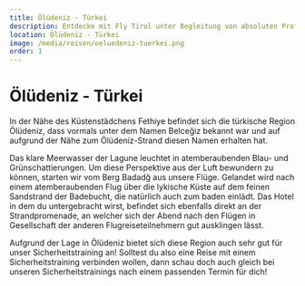 ```yaml
---
title: Ölüdeniz - Türkei
description: Entdecke mit Fly Tirol unter Begleitung von absoluten Profis und erfahrenen Fluglehrern die wunderschöne Türkische Küstenregion rund um Ölüdeniz.
location: Ölüdeniz - Türkei
image: /media/reisen/oeluedeniz-tuerkei.png
order: 1
---
```


# Ölüdeniz - Türkei
 
In der Nähe des Küstenstädchens Fethiye befindet sich die türkische Region Ölüdeniz, dass vormals unter dem Namen Belceğiz bekannt war und auf aufgrund der Nähe zum Ölüdeniz-Strand diesen Namen erhalten hat.

Das klare Meerwasser der Lagune leuchtet in atemberaubenden Blau- und Grünschattierungen. Um diese Perspektive aus der Luft bewundern zu können, starten wir vom Berg Badadğ aus unsere Flüge. Gelandet wird nach einem atemberaubenden Flug über die lykische Küste auf dem feinen Sandstrand der Badebucht, die natürlich auch zum baden einlädt. 
Das Hotel in dem du untergebracht wirst, befindet sich ebenfalls direkt an der Strandpromenade, an welcher sich der Abend nach den Flügen in Gesellschaft der anderen Flugreiseteilnehmern gut ausklingen lässt. 

Aufgrund der Lage in Ölüdeniz bietet sich diese Region auch sehr gut für unser Sicherheitstraining an! Solltest du also eine Reise mit einem Sicherheitstraining verbinden wollen, dann schau doch auch gleich bei unseren Sicherheitstrainings nach einem passenden Termin für dich! 
